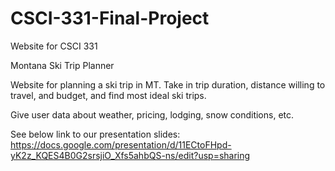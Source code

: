 # CSCI-331-Final-Project
Website for CSCI 331

Montana Ski Trip Planner

Website for planning a ski trip in MT. Take in trip duration, distance willing to travel, and budget, and find most ideal ski trips.

Give user data about weather, pricing, lodging, snow conditions, etc.

See below link to our presentation slides:
https://docs.google.com/presentation/d/11ECtoFHpd-yK2z_KQES4B0G2srsjiO_Xfs5ahbQS-ns/edit?usp=sharing
